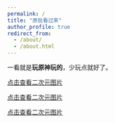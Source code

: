 ```yaml
---
permalink: /
title: "原批看过来"
author_profile: true
redirect_from: 
  - /about/
  - /about.html
---
```


一看就是**玩原神玩的**，少玩点就好了。



[点击查看二次元图片](https://s21.ax1x.com/2024/12/09/pAHmnC8.png)

[点击查看二次元图片](https://s21.ax1x.com/2024/12/09/pAHmu8S.png)

[点击查看二次元图片](https://gimg2.baidu.com/image_search/src=http%3A%2F%2Fsafe-img.xhscdn.com%2Fbw1%2F8503b5e9-653c-42e8-b232-297bf8d99e10%3FimageView2%2F2%2Fw%2F1080%2Fformat%2Fjpg&refer=http%3A%2F%2Fsafe-img.xhscdn.com&app=2002&size=f9999,10000&q=a80&n=0&g=0n&fmt=auto?sec=1736348599&t=b5657d86c0c72f9075fddbd642ea991d)
